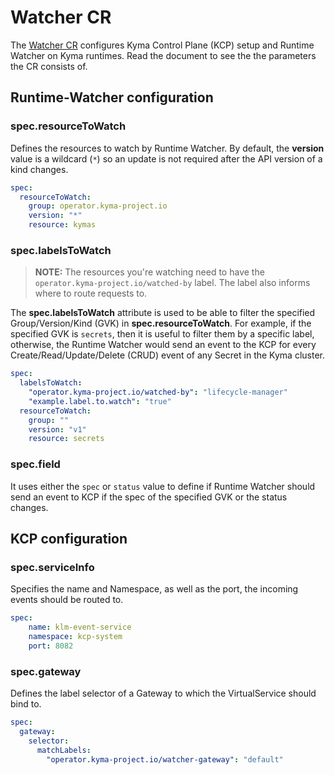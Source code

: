# Watcher CR

The [Watcher CR](https://github.com/kyma-project/lifecycle-manager/blob/main/api/v1beta2/watcher_types.go#L121) configures Kyma Control Plane (KCP) setup and Runtime Watcher on Kyma runtimes. Read the document to see the the parameters the CR consists of.

## Runtime-Watcher configuration

### **spec.resourceToWatch**

Defines the resources to watch by Runtime Watcher. By default, the **version** value is a wildcard (`*`) so an update is not required after the API version of a kind changes.

```yaml
spec:
  resourceToWatch:
    group: operator.kyma-project.io
    version: "*"
    resource: kymas
```

### **spec.labelsToWatch**
> **NOTE:** The resources you're watching need to have the `operator.kyma-project.io/watched-by` label. The label also informs where to route requests to.

The **spec.labelsToWatch** attribute is used to be able to filter the specified Group/Version/Kind (GVK) in **spec.resourceToWatch**. For example, if the specified GVK is `secrets`, then it is useful to filter them by a specific label, otherwise, the Runtime Watcher would send an event to the KCP for every Create/Read/Update/Delete (CRUD) event of any Secret in the Kyma cluster.

```yaml
spec:
  labelsToWatch:
    "operator.kyma-project.io/watched-by": "lifecycle-manager"
    "example.label.to.watch": "true"
  resourceToWatch:
    group: ""
    version: "v1"
    resource: secrets
```


### **spec.field**
It uses either the `spec` or `status` value to define if Runtime Watcher should send an event to KCP if the spec of the specified GVK or the status changes.

## KCP configuration

### **spec.serviceInfo**
Specifies the name and Namespace, as well as the port, the incoming events should be routed to.

```yaml
spec:
    name: klm-event-service
    namespace: kcp-system
    port: 8082
```


### **spec.gateway**
Defines the label selector of a Gateway to which the VirtualService should bind to.

```yaml
spec:
  gateway:
    selector:
      matchLabels:
        "operator.kyma-project.io/watcher-gateway": "default"
```

